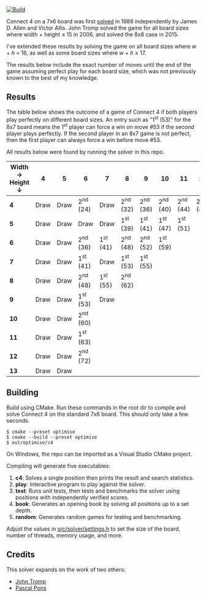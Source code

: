 [![Build](https://github.com/ChristopheSteininger/c4/actions/workflows/build-and-test.yml/badge.svg?branch=master)](https://github.com/ChristopheSteininger/c4/actions/workflows/build-and-test.yml?query=branch%3Amaster)

Connect 4 on a 7x6 board was first
[solved](https://en.wikipedia.org/wiki/Solved_game) in 1988 independently by
James D. Allen and Victor Allis. John Tromp solved the game for all board sizes where
width + height $\leq$ 15 in 2006, and solved the 8x8 case in 2015.

I've extended these results by solving the game on all board sizes where $w$ + $h$
= 16, as well as some board sizes where $w$ + $h$ $\geq$ 17.

The results below include the exact number of moves until the end of the game assuming
perfect play for each board size, which was not previously known to the best of my knowledge.

## Results

 The table below shows the outcome of a game of Connect 4 if both players play
 perfectly on different board sizes. An entry such as "1<sup>st</sup> (53)"
 for the 8x7 board means the 1<sup>st</sup> player can force a win on
 move #53 if the second player plays perfectly. If the second player in
 an 8x7 game is not perfect, then the first player can always force a win before
 move #53.

 All results below were found by running the solver in this repo.

| Width &rarr; <br> Height &darr; |    4 |    5 |                   6 |                   7 |                   8 |                   9 |                  10 |                  11 |                  12 |
| ------------------------------- | ---- | ---- | ------------------- | ------------------- | ------------------- | ------------------- | ------------------- | ------------------- | ------------------- |
|                           **4** | Draw | Draw | 2<sup>nd</sup> (24) |                Draw | 2<sup>nd</sup> (32) | 2<sup>nd</sup> (36) | 2<sup>nd</sup> (40) | 2<sup>nd</sup> (44) | 2<sup>nd</sup> (48) |
|                           **5** | Draw | Draw |                Draw |                Draw | 1<sup>st</sup> (39) | 1<sup>st</sup> (41) | 1<sup>st</sup> (47) | 1<sup>st</sup> (51) |
|                           **6** | Draw | Draw | 2<sup>nd</sup> (36) | 1<sup>st</sup> (41) | 2<sup>nd</sup> (48) | 2<sup>nd</sup> (52) | 1<sup>st</sup> (59)
|                           **7** | Draw | Draw | 1<sup>st</sup> (41) |                Draw | 1<sup>st</sup> (53) | 1<sup>st</sup> (55) |
|                           **8** | Draw | Draw | 2<sup>nd</sup> (48) | 1<sup>st</sup> (55) | 2<sup>nd</sup> (62)
|                           **9** | Draw | Draw | 1<sup>st</sup> (53) |                Draw |
|                          **10** | Draw | Draw | 2<sup>nd</sup> (60) |
|                          **11** | Draw | Draw | 1<sup>st</sup> (63) |
|                          **12** | Draw | Draw | 2<sup>nd</sup> (72) |
|                          **13** | Draw | Draw |

## Building

Build using CMake. Run these commands in the root dir to compile and solve
Connect 4 on the standard 7x6 board. This should only take a few seconds.

```
$ cmake --preset optimise
$ cmake --build --preset optimise
$ out/optimise/c4
```

On Windows, the repo can be imported as a Visual Studio CMake project.

Compiling will generate five executables:
1. **c4**: Solves a single position then prints the result and search statistics.
2. **play**: Interactive program to play against the solver.
3. **test**: Runs unit tests, then tests and benchmarks the solver using positions
with independently verified scores.
4. **book**: Generates an opening book by solving all positions up to a set depth.
5. **random**: Generates random games for testing and benchmarking.

Adjust the values in [src/solver/settings.h](./src/solver/settings.h) to set the
size of the board, number of threads, memory usage, and more.

## Credits

This solver expands on the work of two others:
* [John Tromp](https://tromp.github.io/c4/c4.html)
* [Pascal Pons](https://github.com/PascalPons/connect4)
